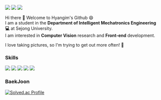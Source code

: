 <a href="https://000321.tistory.com/" target="_blank"><img src="https://img.shields.io/badge/tistory-000000?style=flat-square&logo=Tistory&logoColor=white"/></a>
<a href="https://florentine-antelope-3ec.notion.site/2024-07e3a1b594aa472f8b7e3da678166733?pvs=4" target="_blank"><img src="https://img.shields.io/badge/notion-000000?style=flat-square&logo=notion&logoColor=white"/></a>
<a href="jdme123@naver.com" target="_blank"><img src="https://img.shields.io/badge/jdme123@naver.com-03C75A?style=flat-square&logo=Naver&logoColor=white"/></a>

Hi there 👋 Welcome to Hyangim's Github 😄  
I am a student in the **Department of Intelligent Mechatronics Engineering💻** at Sejong University.  
I am interested in **Computer Vision** research and **Front-end** development.

I love taking pictures, so I'm trying to get out more often! 📸

### Skills
<a href="" target="_blank"><img src="https://img.shields.io/badge/C-A8B9CC?style=flat-square&logo=C&logoColor=white"/></a>
<a href="" target="_blank"><img src="https://img.shields.io/badge/Python-3776AB?style=flat-square&logo=Python&logoColor=white"/></a>
<a href="" target="_blank"><img src="https://img.shields.io/badge/HTML5-E34F26?style=flat-square&logo=HTML5&logoColor=white"/></a>
<a href="" target="_blank"><img src="https://img.shields.io/badge/CSS3-1572B6?style=flat-square&logo=CSS3&logoColor=white"/></a>
<a href="" target="_blank"><img src="https://img.shields.io/badge/JavaScript-F7DF1E?style=flat-square&logo=JavaScript&logoColor=white"/></a>

### BaekJoon
[![Solved.ac Profile](http://mazassumnida.wtf/api/v2/generate_badge?boj=khi8930)](https://solved.ac/khi8930/)
